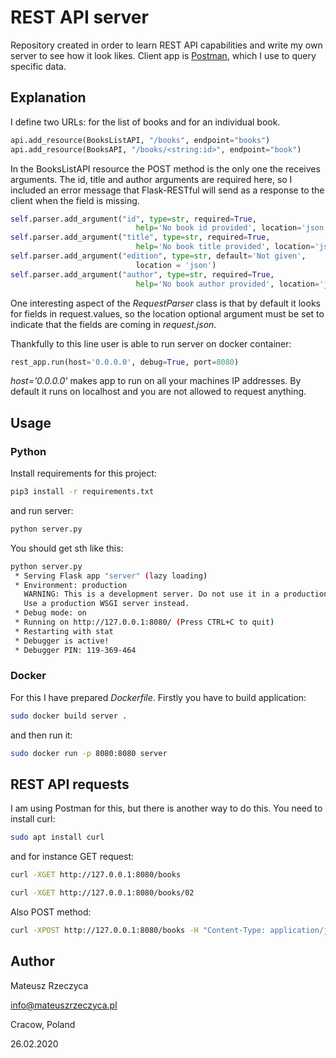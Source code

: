 # REST API server

Repository created in order to learn REST API capabilities and write my own server to see how it look likes. Client app is [Postman](https://www.postman.com/), which I use to query specific data.

## Explanation

I define two URLs: for the list of books and for an individual book.

```python
api.add_resource(BooksListAPI, "/books", endpoint="books")
api.add_resource(BooksAPI, "/books/<string:id>", endpoint="book")
```

In the BooksListAPI resource the POST method is the only one the receives arguments. The id, title and author arguments are required here, so I included an error message that Flask-RESTful will send as a response to the client when the field is missing.

```python
self.parser.add_argument("id", type=str, required=True,
                            help='No book id provided', location='json')
self.parser.add_argument("title", type=str, required=True,
                            help='No book title provided', location='json')
self.parser.add_argument("edition", type=str, default='Not given',
                            location = 'json')
self.parser.add_argument("author", type=str, required=True,
                            help='No book author provided', location='json')
```

One interesting aspect of the *RequestParser* class is that by default it looks for fields in request.values, so the location optional argument must be set to indicate that the fields are coming in *request.json*.

Thankfully to this line user is able to run server on docker container:

```python
rest_app.run(host='0.0.0.0', debug=True, port=8080)
```

*host='0.0.0.0'* makes app to run on all your machines IP addresses. By default it runs on localhost and you are not allowed to request anything.

## Usage

### Python 

Install requirements for this project:

```bash
pip3 install -r requirements.txt
```

and run server:

```bash
python server.py
```

You should get sth like this:

```bash
python server.py
 * Serving Flask app "server" (lazy loading)
 * Environment: production
   WARNING: This is a development server. Do not use it in a production deployment.
   Use a production WSGI server instead.
 * Debug mode: on
 * Running on http://127.0.0.1:8080/ (Press CTRL+C to quit)
 * Restarting with stat
 * Debugger is active!
 * Debugger PIN: 119-369-464
 ```

### Docker

For this I have prepared *Dockerfile*. Firstly you have to build application:

```bash
sudo docker build server .
```

and then run it:

```bash
sudo docker run -p 8080:8080 server
```

 ## REST API requests

 I am using Postman for this, but there is another way to do this. You need to install curl:

 ```bash
sudo apt install curl
 ```

 and for instance GET request:

 ```bash
curl -XGET http://127.0.0.1:8080/books

curl -XGET http://127.0.0.1:8080/books/02
 ```

Also POST method:

 ```bash
curl -XPOST http://127.0.0.1:8080/books -H "Content-Type: application/json"  --data '{ "id": "04", "title": "New Book", "author": "Mateusz Rzeczyca" }'
```

## Author

Mateusz Rzeczyca

[info@mateuszrzeczyca.pl](mailto:info@mateuszrzeczyca.pl)

Cracow, Poland

26.02.2020